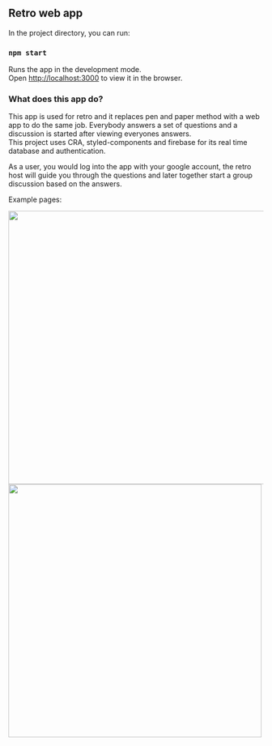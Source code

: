 ## Retro web app

In the project directory, you can run:

### `npm start`

Runs the app in the development mode.<br>
Open [http://localhost:3000](http://localhost:3000) to view it in the browser.

### What does this app do?

This app is used for retro and it replaces pen and paper method with a web app to do the same job. Everybody answers a set of questions and a discussion is started after viewing everyones answers.<br/>
This project uses CRA, styled-components and firebase for its real time database and authentication.

As a user, you would log into the app with your google account, the retro host will guide you through the questions and later together start a group discussion based on the answers.

Example pages:

<img height="540" src="https://www.dropbox.com/s/bj6b5pf8adkrkl8/slurpretroImage.jpeg?raw=1" /> <img height="500" src="https://www.dropbox.com/s/gt3ypsrn4qxokis/Screenshot%202019-07-15%2023.07.27.png?raw=1" />
